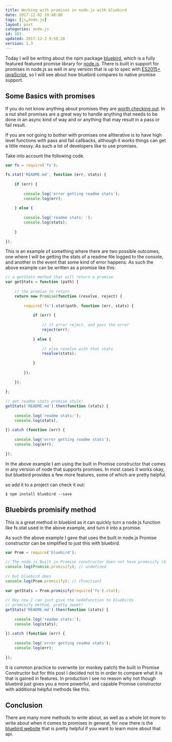 ```yaml
---
title: Working with promises in node.js with bluebird
date: 2017-12-02 19:48:00
tags: [js,node.js]
layout: post
categories: node.js
id: 103
updated: 2017-12-3 9:50:28
version: 1.3
---
```


Today I will be writing about the npm package [bluebird](https://www.npmjs.com/package/bluebird), which is a fully featured featured promise library for [node.js](https://nodejs.org/en/). There is built in support for promises in node.js as well in any version that is up to spec with [ES2015+ javaScript](http://www.ecma-international.org/ecma-262/6.0/#sec-promise-objects), so I will see about how bluebird compares to native promise support.

<!-- more -->

## Some Basics with promises

If you do not know anything about promises they are [worth checking out](https://en.wikipedia.org/wiki/Futures_and_promises). In a nut shell promises are a great way to handle anything that needs to be done in an async kind of way and or anything that may result in a pass or fail result.

If you are not going to bother with promises one alliterative is to have high level functions with pass and fail callbacks, although it works things can get a little messy. As such a lot of developers like to use promises.

Take into account the following code.

```js
var fs = require('fs');
 
fs.stat('README.md', function (err, stats) {
 
    if (err) {
 
        console.log('error getting readme stats');
        console.log(err);
 
    } else {
 
        console.log('readme stats: ');
        console.log(stats);
 
    }
 
});
```

This is an example of something where there are two possible outcomes, one where I will be getting the stats of a readme file logged to the console, and another in the event that some kind of error happens. As such the above example can be written as a promise like this:

```js
// a getStats method that will return a promise
var getStats = function (path) {
 
    // the promise to return
    return new Promise(function (resolve, reject) {
 
        require('fs').stat(path, function (err, stats) {
 
            if (err) {
 
                // if error reject, and pass the error
                reject(err);
 
            } else {
 
                // else resolve with that stats
                resolve(stats);
 
            }
 
        });
 
    });
 
};
 
// get readme stats promise style!
getStats('README.md').then(function (stats) {
 
    console.log('readme stats:');
    console.log(stats);
 
}).catch (function (err) {
 
    console.log('error getting readme stats');
    console.log(err);
 
});
```

In the above example I am using the built in Promise constructor that comes in any version of node that supports promises. In most cases it works okay, but bluebird provides a few more features, some of which are pretty helpful.

so add it to a project can check it out:

```
$ npm install bluebird --save
```

## Bluebirds promisify method

This is a great method in bluebird as it can quickly turn a node.js function like fs.stat used in the above example, and turn it into a promise.


As such the above example I gave that uses the built in node.js Promise constructor can be simplified to just this with bluebird.

```js
var Prom = require('bluebird');
 
// The node.js Built in Promise constructor does not have promisify (4.3.2)
console.log(Promise.promisify); // undefined
 
// but bluebird does
console.log(Prom.promisify); // [Function]
 
var getStats = Prom.promisify(require('fs').stat);
 
// Hey now I can just give the nodeFunction to bluebirds
// promisify method, pretty sweet!
getStats('README.md').then(function (stats) {
 
    console.log('readme stats:');
    console.log(stats);
 
}).catch (function (err) {
 
    console.log('error getting readme stats');
    console.log(err);
 
});
```

It is common practice to overwrite (or monkey patch) the built in Promise Constructor but for this post I decided not to in order to compare what it is that is gained in features. In production I see no reason why not though bluebird just gives you a more powerful, and capable Promise constructor with additional helpful methods like this.

## Conclusion

There are many more methods to write about, as well as a whole lot more to write about when it comes to promises in general, for now there is the [bluebird website](http://bluebirdjs.com/docs/api-reference.html) that is pretty helpful if you want to learn more about that api.